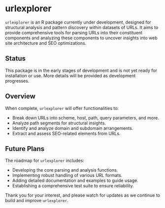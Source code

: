# urlexplorer

`urlexplorer` is an R package currently under development, designed for structural analysis and pattern discovery within datasets of URLs. It aims to provide comprehensive tools for parsing URLs into their constituent components and analyzing these components to uncover insights into web site architecture and SEO optimizations.

## Status

This package is in the early stages of development and is not yet ready for installation or use. More details will be provided as development progresses.

## Overview

When complete, `urlexplorer` will offer functionalities to:

- Break down URLs into scheme, host, path, query parameters, and more.
- Analyze path segments for structural insights.
- Identify and analyze domain and subdomain arrangements.
- Extract and assess SEO-related elements from URLs.

## Future Plans

The roadmap for `urlexplorer` includes:

- Developing the core parsing and analysis functions.
- Implementing robust handling of various URL formats.
- Adding detailed documentation and examples to guide usage.
- Establishing a comprehensive test suite to ensure reliability.

Thank you for your interest, and please watch for updates as we continue to build and improve `urlexplorer`.
